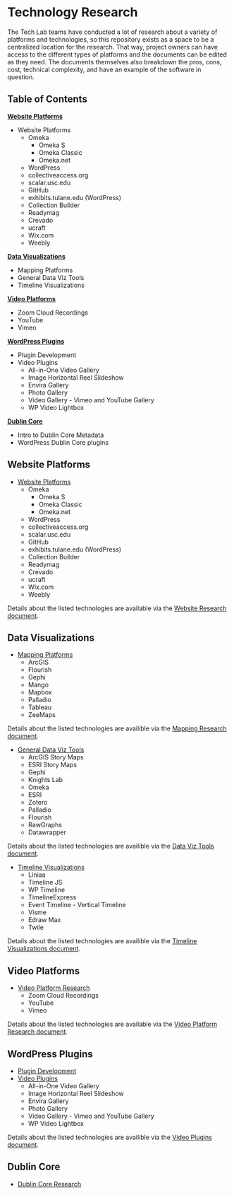 # Technology Research
The Tech Lab teams have conducted a lot of research about a variety of platforms and technologies, so this repository exists as a space to be a centralized location for the research. That way, project owners can have access to the different types of platforms and the documents can be edited as they need. The documents themselves also breakdown the pros, cons, cost, technical complexity, and have an example of the software in question.

## Table of Contents

[**Website Platforms**](https://github.com/newcombtech/Technology-Research#website-platforms)

- Website Platforms
	- Omeka
		- Omeka S
		- Omeka Classic
		- Omeka.net
	- WordPress
	- collectiveaccess.org
	- scalar.usc.edu
	- GitHub
	- exhibits.tulane.edu (WordPress)
	- Collection Builder
	- Readymag
	- Crevado
	- ucraft
	- Wix.com
	- Weebly

[**Data Visualizations**](https://github.com/newcombtech/Technology-Research#data-visualizations)

- Mapping Platforms
- General Data Viz Tools
- Timeline Visualizations

[**Video Platforms**](https://github.com/newcombtech/Technology-Research#video-platforms)

- Zoom Cloud Recordings
- YouTube
- Vimeo

[**WordPress Plugins**](https://github.com/newcombtech/Technology-Research#wordpress-plugins)

- Plugin Development
- Video Plugins
	- All-in-One Video Gallery
	- Image Horizontal Reel Slideshow
	- Envira Gallery
	- Photo Gallery
	- Video Gallery - Vimeo and YouTube Gallery
	- WP Video Lightbox

[**Dublin Core**](https://github.com/newcombtech/Technology-Research#dublin-core)

- Intro to Dublin Core Metadata
- WordPress Dublin Core plugins

## Website Platforms

- [Website Platforms](https://github.com/newcombtech/Technology-Research/blob/main/Web%20Research%20and%20Resources.docx)
	- Omeka
		- Omeka S
		- Omeka Classic
		- Omeka.net
	- WordPress
	- collectiveaccess.org
	- scalar.usc.edu
	- GitHub
	- exhibits.tulane.edu (WordPress)
	- Collection Builder
	- Readymag
	- Crevado
	- ucraft
	- Wix.com
	- Weebly

Details about the listed technologies are available via the [Website Research document](https://github.com/newcombtech/Technology-Research/blob/main/Web%20Research%20and%20Resources.docx).

## Data Visualizations

- [Mapping Platforms](https://github.com/newcombtech/Technology-Research/blob/main/Mapping%20Research.docx)
	- ArcGIS
	- Flourish
	- Gephi
	- Mango
	- Mapbox
	- Palladio
	- Tableau
	- ZeeMaps

Details about the listed technologies are availible via the [Mapping Research document](https://github.com/newcombtech/Technology-Research/blob/main/Mapping%20Research.docx).

- [General Data Viz Tools](https://github.com/newcombtech/Technology-Research/blob/main/Online%20Tools%20for%20Visualization%20Research.pdf)
	- ArcGIS Story Maps
	- ESRI Story Maps
	- Gephi
	- Knights Lab
	- Omeka
	- ESRI
	- Zotero
	- Palladio
	- Flourish
	- RawGraphs
	- Datawrapper

Details about the listed technologies are availible via the [Data Viz Tools document](https://github.com/newcombtech/Technology-Research/blob/main/Online%20Tools%20for%20Visualization%20Research.pdf).

- [Timeline Visualizations](https://github.com/newcombtech/Technology-Research/blob/main/Timeline%20Research.pdf)
	- Liniaa
	- Timeline JS
	- WP Timeline
	- TimelineExpress
	- Event Timeline - Vertical Timeline
	- Visme
	- Edraw Max
	- Twile

Details about the listed technologies are availible via the [Timeline Visualizations document](https://github.com/newcombtech/Technology-Research/blob/main/Timeline%20Research.pdf).

## Video Platforms

- [Video Platform Research](https://github.com/newcombtech/Technology-Research/blob/main/Video%20Platform%20Research.docx)
	- Zoom Cloud Recordings
	- YouTube
	- Vimeo

Details about the listed technologies are available via the [Video Platform Research document](https://github.com/newcombtech/Technology-Research/blob/main/Video%20Platform%20Research.docx).

## WordPress Plugins

- [Plugin Development](https://github.com/newcombtech/Technology-Research/blob/main/Writing%20a%20Plugin%20Research%20and%20Notes.pdf)
- [Video Plugins](https://github.com/newcombtech/Technology-Research/blob/main/Video%20and%20Reel%20Plugins.pdf)
	- All-in-One Video Gallery
	- Image Horizontal Reel Slideshow
	- Envira Gallery
	- Photo Gallery
	- Video Gallery - Vimeo and YouTube Gallery
	- WP Video Lightbox

Details about the listed technologies are availible via the [Video Plugins document](https://github.com/newcombtech/Technology-Research/blob/main/Video%20and%20Reel%20Plugins.pdf).

## Dublin Core

- [Dublin Core Research](https://github.com/newcombtech/Technology-Research/blob/main/Dublin%20Core%20Research.docx)